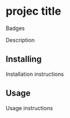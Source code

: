 # projec title

Badges

Description

## Installing

Installation instructions

## Usage

Usage instructions
